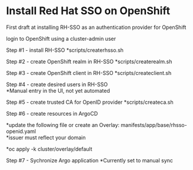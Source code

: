 # Install Red Hat SSO on OpenShift
First draft at installing RH-SSO as an authentication provider for OpenShift

login to OpenShift using a cluster-admin user

Step #1 - install RH-SSO
*scripts/createrhsso.sh

Step #2 - create OpenShift realm in RH-SSO
*scripts/createrealm.sh

Step #3 - create OpenShift client in RH-SSO
*scripts/createclient.sh

Step #4 - create desired users in RH-SSO   
*Manual entry in the UI, not yet automated

Step #5 - create trusted CA for OpenID provider
*scripts/createca.sh


Step #6 - create resources in ArgoCD

*update the following file or create an Overlay: manifests/app/base/rhsso-openid.yaml  
*issuer must reflect your domain

*oc apply -k cluster/overlay/default

Step #7 - Sychronize Argo application
*Currently set to manual sync